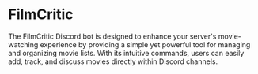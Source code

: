 # FilmCritic
The FilmCritic Discord bot is designed to enhance your server's movie-watching experience by providing a simple yet powerful tool for managing and organizing movie lists. With its intuitive commands, users can easily add, track, and discuss movies directly within Discord channels.
